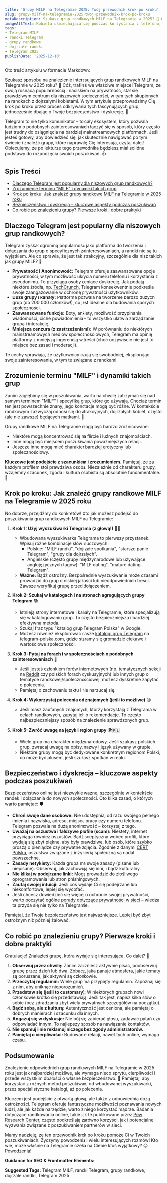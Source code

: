 ```yaml
---
title: 'Grupy MILF na Telegramie 2025: Twój przewodnik krok po kroku'
slug: grupy-milf-na-telegramie-2025-twoj-przewodnik-krok-po-kroku
metaDescription: Szukasz grup randkowych MILF na Telegramie w 2025? 💖 Odkryj nasz przewodnik krok po kroku, jak bezpiecznie znaleźć i dołączyć do odpowiednich społeczności. Porady i triki!
imageAltText: Kobieta uśmiechająca się podczas korzystania z telefonu, symbolizująca randki online i grupy Telegram MILF.
tags:
- Telegram MILF
- randki Telegram
- grupy randkowe
- dojrzałe randki
- Telegram 2025
publishDate: '2025-12-10'
---
```


Oto treść artykułu w formacie Markdown:

Szukasz sposobu na znalezienie interesujących grup randkowych MILF na Telegramie w 2025 roku? 🤔 Cóż, trafiłeś we właściwe miejsce! Telegram, ze swoją rosnącą popularnością i naciskiem na prywatność, stał się prawdziwym centrum dla niszowych społeczności, w tym tych skupionych na randkach z dojrzałymi kobietami. W tym artykule przeprowadzimy Cię krok po kroku przez proces odkrywania tych fascynujących grup, jednocześnie dbając o Twoje bezpieczeństwo i dyskrecję. 🤩

Telegram to nie tylko komunikator – to cały ekosystem, który pozwala ludziom o podobnych zainteresowaniach łączyć się w sposób, który często jest trudny do osiągnięcia na bardziej mainstreamowych platformach. Jeśli jesteś gotowy, aby dowiedzieć się, jak skutecznie nawigować po tym świecie i znaleźć grupy, które naprawdę Cię interesują, czytaj dalej! Obiecujemy, że po lekturze tego przewodnika będziesz miał solidne podstawy do rozpoczęcia swoich poszukiwań. 👍

## Spis Treści

- [Dlaczego Telegram jest popularny dla niszowych grup randkowych?](#dlaczego-telegram-jest-popularny-dla-niszowych-grup-randkowych)
- [Zrozumienie terminu "MILF" i dynamiki takich grup](#zrozumienie-terminu-milf-i-dynamiki-takich-grup)
- [Krok po kroku: Jak znaleźć grupy randkowe MILF na Telegramie w 2025 roku](#krok-po-kroku-jak-znalezc-grupy-randkowe-milf-na-telegramie-w-2025-roku)
- [Bezpieczeństwo i dyskrecja – kluczowe aspekty podczas poszukiwań](#bezpieczenstwo-i-dyskrecja--kluczowe-aspekty-podczas-poszukiwan)
- [Co robić po znalezieniu grupy? Pierwsze kroki i dobre praktyki](#co-robic-po-znalezieniu-grupy-pierwsze-kroki-i-dobre-praktyki)

## Dlaczego Telegram jest popularny dla niszowych grup randkowych?

Telegram zyskał ogromną popularność jako platforma do tworzenia i dołączania do grup o specyficznych zainteresowaniach, a randki nie są tu wyjątkiem. Ale co sprawia, że jest tak atrakcyjny, szczególnie dla nisz takich jak grupy MILF? 🤔

*   **Prywatność i Anonimowość:** Telegram oferuje zaawansowane opcje prywatności, w tym możliwość ukrycia numeru telefonu i korzystania z pseudonimu. To przyciąga osoby ceniące dyskrecję. Jak podają niektóre źródła, np. [TechCrunch](https://techcrunch.com/tag/telegram/), Telegram konsekwentnie podkreśla swoje zaangażowanie w ochronę prywatności użytkowników.
*   **Duże grupy i kanały:** Platforma pozwala na tworzenie bardzo dużych grup (do 200 000 członków!), co jest idealne dla budowania sporych społeczności.
*   **Zaawansowane funkcje:** Boty, ankiety, możliwość przypinania wiadomości, ciche powiadomienia – to wszystko ułatwia zarządzanie grupą i interakcję.
*   **Mniejsza cenzura (z zastrzeżeniami):** W porównaniu do niektórych mainstreamowych mediów społecznościowych, Telegram ma opinię platformy z mniejszą ingerencją w treści (choć oczywiście nie jest to miejsce bez zasad i moderacji).

Te cechy sprawiają, że użytkownicy czują się swobodniej, eksplorując swoje zainteresowania, w tym te związane z randkami.

## Zrozumienie terminu "MILF" i dynamiki takich grup

Zanim zagłębimy się w poszukiwania, warto na chwilę zatrzymać się nad samym terminem "MILF" i specyfiką grup, które go używają. Chociaż termin ten jest powszechnie znany, jego konotacje mogą być różne. W kontekście randkowym zazwyczaj odnosi się do atrakcyjnych, dojrzałych kobiet, często (ale nie zawsze) będących matkami. 💃

Grupy randkowe MILF na Telegramie mogą być bardzo zróżnicowane:

*   Niektóre mogą koncentrować się na flircie i luźnych znajomościach.
*   Inne mogą być miejscem poszukiwania poważniejszych relacji.
*   Jeszcze inne mogą mieć charakter bardziej erotyczny lub społecznościowy.

**Kluczowe jest podejście z szacunkiem i zrozumieniem.** Pamiętaj, że za każdym profilem stoi prawdziwa osoba. Niezależnie od charakteru grupy, wzajemny szacunek, zgoda i kultura osobista są absolutnie fundamentalne. 🧐

## Krok po kroku: Jak znaleźć grupy randkowe MILF na Telegramie w 2025 roku

No dobrze, przejdźmy do konkretów! Oto jak możesz podejść do poszukiwania grup randkowych MILF na Telegramie:

1.  **Krok 1: Użyj wyszukiwarki Telegrama (z głową!)** 🕵️‍♀️
    *   Wbudowana wyszukiwarka Telegrama to pierwszy przystanek. Wpisuj różne kombinacje słów kluczowych:
        *   Polskie: "MILF randki", "dojrzałe spotkania", "starsze panie Telegram", "grupy dla dojrzałych".
        *   Angielskie (często grupy międzynarodowe lub używające anglojęzycznych tagów): "MILF dating", "mature dating Telegram".
    *   **Ważne:** Bądź ostrożny. Bezpośrednie wyszukiwanie może czasami prowadzić do grup o niskiej jakości lub nieodpowiednich treści. Zawsze weryfikuj grupę przed dołączeniem.

2.  **Krok 2: Szukaj w katalogach i na stronach agregujących grupy Telegram** 📚
    *   Istnieją strony internetowe i kanały na Telegramie, które specjalizują się w katalogowaniu grup. To często bezpieczniejsza i bardziej efektywna metoda.
    *   Szukaj fraz typu "katalog grup Telegram Polska" w Google.
    *   Możesz również eksplorować nasze [katalogi grup Telegram](/grupy) na telegram-polska.com, gdzie staramy się gromadzić ciekawe i wartościowe społeczności.

3.  **Krok 3: Pytaj na forach i w społecznościach o podobnych zainteresowaniach** 💬
    *   Jeśli jesteś członkiem forów internetowych (np. tematycznych sekcji na [Reddit](https://www.reddit.com) czy polskich forach dyskusyjnych) lub innych grup o tematyce randkowej/społecznościowej, możesz dyskretnie zapytać o polecenia.
    *   Pamiętaj o zachowaniu taktu i nie narzucaj się.

4.  **Krok 4: Wykorzystaj polecenia od znajomych (jeśli to możliwe)** 😉
    *   Jeśli masz zaufanych znajomych, którzy korzystają z Telegrama w celach randkowych, zapytaj ich o rekomendacje. To często najbezpieczniejszy sposób na znalezienie sprawdzonych grup.

5.  **Krok 5: Zwróć uwagę na język i region grupy** 🌍🇵🇱
    *   Wiele grup ma charakter międzynarodowy. Jeśli szukasz polskich grup, zwracaj uwagę na opisy, nazwy i język używany w grupie.
    *   Niektóre grupy mogą być dedykowane konkretnym regionom Polski, co może być plusem, jeśli szukasz spotkań w realu.

## Bezpieczeństwo i dyskrecja – kluczowe aspekty podczas poszukiwań

Bezpieczeństwo online jest niezwykle ważne, szczególnie w kontekście randek i dołączania do nowych społeczności. Oto kilka zasad, o których warto pamiętać: 🛡️

*   **Chroń swoje dane osobowe:** Nie udostępniaj od razu swojego pełnego imienia i nazwiska, adresu, miejsca pracy czy numeru telefonu. Telegram pozwala na dużą anonimowość – korzystaj z tego.
*   **Uważaj na oszustwa i fałszywe profile (scam):** Niestety, internet przyciąga również oszustów. Bądź sceptyczny wobec profili, które wydają się zbyt piękne, aby były prawdziwe, lub osób, które szybko proszą o pieniądze czy prywatne zdjęcia. Zgodnie z danymi [CERT Polska](https://www.cert.pl), oszustwa związane z inżynierią społeczną są nadal powszechne.
*   **Zasady netykiety:** Każda grupa ma swoje zasady (pisane lub niepisane). Obserwuj, jak zachowują się inni, i bądź kulturalny.
*   **Nie klikaj w podejrzane linki:** Mogą prowadzić do złośliwego oprogramowania lub stron phishingowych.
*   **Zaufaj swojej intuicji:** Jeśli coś wydaje Ci się podejrzane lub niekomfortowe, lepiej się wycofać.
*   Jeśli chcesz dowiedzieć się więcej o ochronie swojej prywatności, warto poczytać ogólne [porady dotyczące prywatności w sieci](/porady/bezpieczenstwo) – wiedza ta przyda się nie tylko na Telegramie.

Pamiętaj, że Twoje bezpieczeństwo jest najważniejsze. Lepiej być zbyt ostrożnym niż później żałować.

## Co robić po znalezieniu grupy? Pierwsze kroki i dobre praktyki

Gratulacje! Znalazłeś grupę, która wydaje się interesująca. Co dalej? 🎉

1.  **Obserwuj przez chwilę:** Zanim zaczniesz aktywnie pisać, poobserwuj grupę przez dzień lub dwa. Zobacz, jaka panuje atmosfera, jakie tematy są poruszane, jak aktywni są członkowie.
2.  **Przeczytaj regulamin:** Wiele grup ma przypięty regulamin. Zapoznaj się z nim, aby uniknąć nieporozumień.
3.  **Przedstaw się (jeśli to customary):** W niektórych grupach nowi członkowie krótko się przedstawiają. Jeśli tak jest, napisz kilka słów o sobie (bez zdradzania zbyt wielu prywatnych szczegółów na początku).
4.  **Bądź sobą, ale z kulturą:** Autentyczność jest ceniona, ale pamiętaj o dobrych manierach i szacunku dla innych.
5.  **Angażuj się w dyskusje:** Nie bój się zabierać głosu, zadawać pytań czy odpowiadać innym. To najlepszy sposób na nawiązanie kontaktów.
6.  **Nie spamuj i nie reklamuj niczego bez zgody administratorów.**
7.  **Pamiętaj o cierpliwości:** Budowanie relacji, nawet tych online, wymaga czasu.

## Podsumowanie

Znalezienie odpowiednich grup randkowych MILF na Telegramie w 2025 roku jest jak najbardziej możliwe, ale wymaga nieco sprytu, cierpliwości i przede wszystkim dbałości o własne bezpieczeństwo. 🌟 Pamiętaj, aby korzystać z różnych metod poszukiwań, od wbudowanej wyszukiwarki, przez specjalistyczne katalogi, aż po polecenia.

Kluczem jest podejście z otwartą głową, ale także z odpowiednią dozą ostrożności. Telegram oferuje fantastyczne możliwości poznawania nowych ludzi, ale jak każde narzędzie, warto z niego korzystać mądrze. Badania dotyczące randkowania online, takie jak te publikowane przez [Pew Research Center](https://www.pewresearch.org/internet/topic/online-dating/), często podkreślają zarówno korzyści, jak i potencjalne wyzwania związane z poszukiwaniem partnerów w sieci.

Mamy nadzieję, że ten przewodnik krok po kroku pomoże Ci w Twoich poszukiwaniach. Życzymy powodzenia i wielu interesujących rozmów! Kto wie, może właśnie na Telegramie czeka na Ciebie ktoś wyjątkowy? 😉 Powodzenia!

**Guidance for SEO & Frontmatter Elements:**




**Suggested Tags:**
Telegram MILF, randki Telegram, grupy randkowe, dojrzałe randki, Telegram 2025
